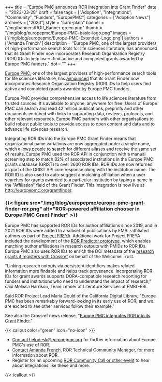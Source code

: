 +++ 
title = "Europe PMC announces ROR integration into Grant Finder" 
date = "2023-03-28" 
draft = false 
tags = ["Adoption", "Integrations", "Community", "Funders", "EuropePMC"] 
categories = ["Adoption News"] 
archives = ["2023"]
style = "card-plain" 
banner = "/img/banners/ROR_Banner-green.png"
thumb = "/img/blog/europepmc/Europe-PMC-basic-logo.png" 
images = ['/img/blog/europepmc/Europe-PMC-Extended-Logo.png']
authors = ["Amanda French"] 
description = "Europe PMC, one of the largest providers of high-performance search tools for life sciences literature, has announced that its Grant Finder now incorporates Research Organization Registry (ROR) IDs to help users find active and completed grants awarded by Europe PMC funders."
doi = ""
+++ 

[Europe PMC](https://europepmc.org/), one of the largest providers of high-performance search tools for life sciences literature, has [announced](http://blog.europepmc.org/2023/03/improved-affiliation-search-for-grants.html) that its Grant Finder now incorporates Research Organization Registry (ROR) IDs to help users find active and completed grants awarded by Europe PMC funders.

Europe PMC provides comprehensive access to life sciences literature from trusted sources. It's available to anyone, anywhere for free. Users of Europe PMC can search and read 42 million publications, preprints and other documents enriched with links to supporting data, reviews, protocols, and other relevant resources. Europe PMC partners with other organisations to build robust public tools to provide access to open content and data and to advance life sciences research. 

Integrating ROR IDs into the Europe PMC Grant Finder means that organizational name variations are now aggregated under a single name, which allows people to search for different aliases and receive the same set of results. Europe PMC used the ROR API in conjunction with a manual screening step to match 82% of associated institutions in the Europe PMC grants database (GRIST) to over 2600 ROR IDs. ROR IDs are now returned as part of the GRIST API core response along with the institution name. The ROR ID is also used to auto-suggest a matching affiliation when a user searches for grants awarded to a particular institution by typing a name in the "Affiliation" field of the Grant Finder. This integration is now live at http://europepmc.org/grantfinder.

### {{< figure src="/img/blog/europepmc/europe-pmc-grant-finder-ror.png" alt="ROR-powered affiliation chooser in Europe PMC Grant Finder" >}} 

Europe PMC has supported ROR IDs for author affiliations since 2019, and in 2021 ROR IDs were added to a subset of publications by EMBL-affiliated authors as part of [Project FREYA](https://www.project-freya.eu/Plone/en). Additional work for Project FREYA included the development of the [ROR Predictor prototype](https://gitlab.ebi.ac.uk/literature-services/public-projects/ROR-proto-EMBL), which enables matching author affiliations in research outputs with PMIDs to ROR IDs. Europe PMC also uses ROR IDs to enrich the DOI metadata of the [research grants it registers with Crossref](https://www.crossref.org/community/grants/) on behalf of the Wellcome Trust. 

“Linking research outputs via persistent identifiers makes related information more findable and helps track provenance. Incorporating ROR IDs for grant awards supports DORA-compatible research reporting for funders and institutions who need to understand the impact of research,” said Melissa Harrison, Team Leader of Literature Services at EMBL-EBI.

Said ROR Project Lead Maria Gould of the California Digital Library, "Europe PMC has been remarkably forward-looking in its early use of ROR, and we are excited to see other services follow their example."

See also the Crossref news release, "[Europe PMC integrates ROR into its Grant Finder](https://www.eurekalert.org/news-releases/984137)." 


{{< callout color="green" icon="no-icon" >}} 

- [Contact helpdesk@europepmc.org](helpdesk@europepmc.org) for further information about Europe PMC's use of ROR.
- [Contact Amanda French](mailto:community@ror.org), ROR Technical Community Manager, for more information about ROR.
- Register for an upcoming [ROR Community Call or other event](/events) to hear about integrations like these and more.

{{< /callout >}} 
